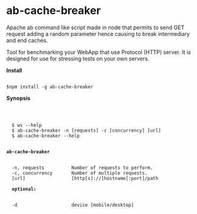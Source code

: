 # ab-cache-breaker
Apache ab command like script made in node that permits to send GET request adding a random parameter  hence causing to break intermediary and end caches.

Tool  for benchmarking your WebApp that use Protocol (HTTP) server. It is designed for use for stressing tests on your own servers. 

<strong>Install</strong>
<pre><code>
$npm install -g ab-cache-breaker
</code></pre>

<strong>Synopsis</strong>
<pre><code>
<br>
  $ ws --help
  $ ab-cache-breaker -n [requests] -c [concurrency] [url]
  $ ab-cache-breaker --help
<br>
<strong>ab-cache-breaker</strong>
<br>
  -n, requests          Number of requests to perform.
  -c, concurrency       Number of multiple requests.
  [url]                 [http[s]://]hostname[:port]/path
  
  <strong>optional:</strong>
<br>
  -d                    device [mobile/desktop] 
  
        
</code></pre>